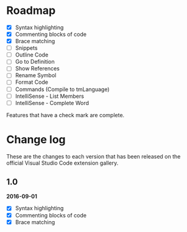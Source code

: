 # Roadmap

- [x] Syntax highlighting
- [x] Commenting blocks of code
- [x] Brace matching
- [ ] Snippets
- [ ] Outline Code
- [ ] Go to Definition
- [ ] Show References
- [ ] Rename Symbol
- [ ] Format Code
- [ ] Commands (Compile to tmLanguage)
- [ ] IntelliSense - List Members
- [ ] IntelliSense - Complete Word

Features that have a check mark are complete.

# Change log

These are the changes to each version that has been released
on the official Visual Studio Code extension gallery.

## 1.0

**2016-09-01**

  - [x] Syntax highlighting
  - [x] Commenting blocks of code
  - [x] Brace matching